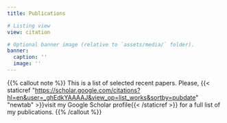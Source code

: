 ```yaml
---
title: Publications

# Listing view
view: citation

# Optional banner image (relative to `assets/media/` folder).
banner:
  caption: ''
  image: ''
---
```





{{% callout note %}}
This is a list of selected recent papers. Please, {{< staticref "https://scholar.google.com/citations?hl=en&user=_ghEdkYAAAAJ&view_op=list_works&sortby=pubdate" "newtab" >}}visit my Google Scholar profile{{< /staticref >}} for a full list of my publications.
{{% /callout %}}
